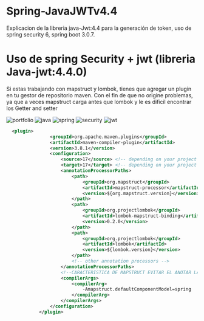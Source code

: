 # Spring-JavaJWTv4.4
Explicacion de la libreria java-Jwt:4.4 para la generación de token, uso de spring security 6, spring boot 3.0.7.
# Uso de spring Security + jwt (libreria Java-jwt:4.4.0)

Si estas trabajando con mapstruct y lombok, tienes que agregar un plugin en tu gestor de repositorio maven.
Con el fin de que no origine problemas, ya que a veces mapstruct carga antes que lombok y le es dificil encontrar los Getter and setter

![portfolio](https://img.shields.io/badge/Windows-0078D6?style=for-the-badge&logo=windows&logoColor=white) 
![java](https://img.shields.io/badge/Java-ED8B00?style=for-the-badge&logo=openjdk&logoColor=white)
![spring](https://img.shields.io/badge/Spring-6DB33F?style=for-the-badge&logo=spring&logoColor=white)
![security](https://img.shields.io/badge/Spring_Security-6DB33F?style=for-the-badge&logo=Spring-Security&logoColor=white)
![jwt](https://img.shields.io/badge/json%20web%20tokens-323330?style=for-the-badge&logo=json-web-tokens&logoColor=pink)

```xml
  <plugin>
                <groupId>org.apache.maven.plugins</groupId>
                <artifactId>maven-compiler-plugin</artifactId>
                <version>3.8.1</version>
                <configuration>
                    <source>17</source> <!-- depending on your project -->
                    <target>17</target> <!-- depending on your project -->
                    <annotationProcessorPaths>
                        <path>
                            <groupId>org.mapstruct</groupId>
                            <artifactId>mapstruct-processor</artifactId>
                            <version>${org.mapstruct.version}</version>
                        </path>
                        <path>
                            <groupId>org.projectlombok</groupId>
                            <artifactId>lombok-mapstruct-binding</artifactId>
                            <version>0.2.0</version>
                        </path>
                        <path>
                            <groupId>org.projectlombok</groupId>
                            <artifactId>lombok</artifactId>
                            <version>${lombok.version}</version>
                        </path>
                        <!-- other annotation processors -->
                    </annotationProcessorPaths>
                    <!--CARACTERISTICA DE MAPSTRUCT EVITAR EL ANOTAR LA CLASE MAPEADORA CON @Component y ACEPTA SU PROPIEDAD @Mapper(componentModel = "spring")-->
                    <compilerArgs>
                        <compilerArg>
                            -Amapstruct.defaultComponentModel=spring
                        </compilerArg>
                    </compilerArgs>
                </configuration>
            </plugin>
```
